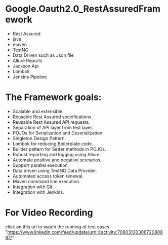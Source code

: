 # Google.Oauth2.0_RestAssuredFramework

 - Rest Assured
 - java 
 - maven
 - TestNG
 - Data Driven such as Json file
 - Allure Reports
 - Jackson Api
 - Lombok
 - Jenkins Pipeline
   
# The Framework goals:

- Scalable and extensible.
- Reusable Rest Assured specifications.
- Reusable Rest Assured API requests.
- Separation of API layer from test layer.
- POJOs for Serialization and Deserialization.
- Singleton Design Pattern.
- Lombok for reducing Boilerplate code.
- Builder pattern for Setter methods in POJOs.
- Robust reporting and logging using Allure.
- Automate positive and negative scenarios.
- Support parallel execution.
- Data driven using TestNG Data Provider.
- Automated access token renewal.
- Maven command line execution.
- Integration with Git.
- Integration with Jenkins.

# For Video Recording
click on this url to watch the running of test cases
"https://www.linkedin.com/feed/update/urn:li:activity:7080313030672080897/"

